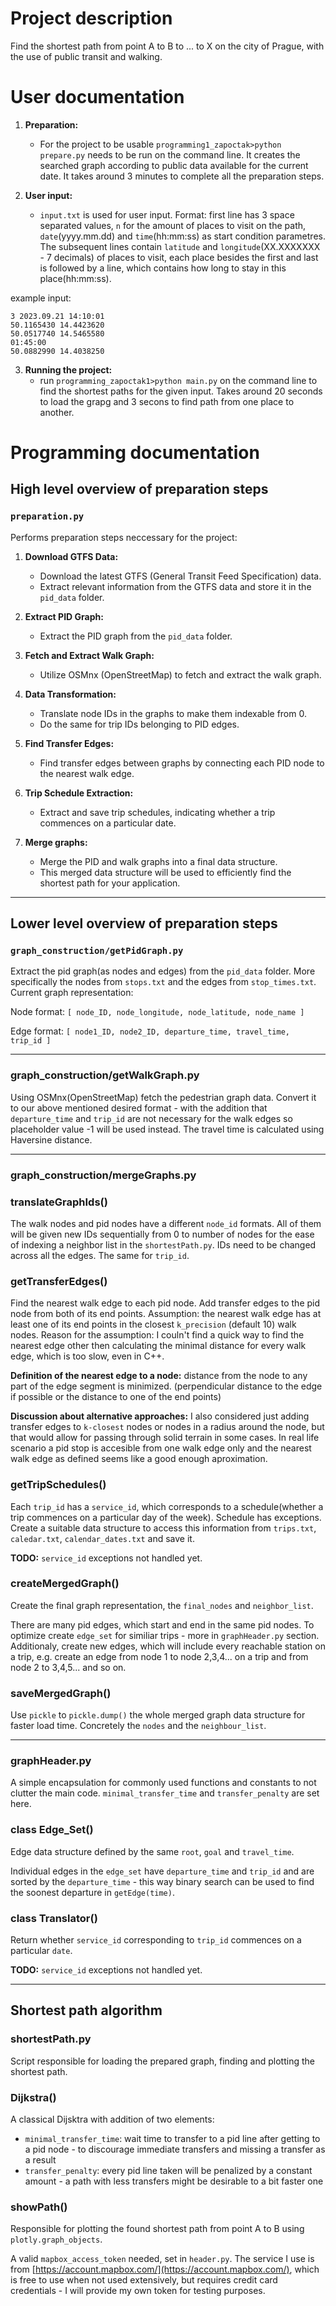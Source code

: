 # Project description

Find the shortest path from point A to B to ... to X on the city of Prague, with the use of public transit and walking.

# User documentation

1. **Preparation:**
   - For the project to be usable `programming1_zapoctak>python prepare.py` needs to be run on the command line. It creates the searched graph according to public data available for the current date. It takes around 3 minutes to complete all the preparation steps. 
     
2. **User input:**
   - `input.txt` is used for user input. Format: first line has 3 space separated values, `n` for the amount of places to visit on the path, `date`(yyyy.mm.dd) and `time`(hh:mm:ss) as start condition parametres. The subsequent lines contain `latitude` and `longitude`(XX.XXXXXXX - 7 decimals) of places to visit, each place besides the first and last is followed by a line, which contains how long to stay in this place(hh:mm:ss).
     
example input:
```
3 2023.09.21 14:10:01
50.1165430 14.4423620
50.0517740 14.5465580
01:45:00
50.0882990 14.4038250
```

3. **Running the project:**
   - run `programming_zapoctak1>python main.py` on the command line to find the shortest paths for the given input. Takes around 20 seconds to load the grapg and 3 secons to find path from one place to another.
   
# Programming documentation

## High level overview of preparation steps 

### `preparation.py`

Performs preparation steps neccessary for the project:

1. **Download GTFS Data:**
   - Download the latest GTFS (General Transit Feed Specification) data.
   - Extract relevant information from the GTFS data and store it in the `pid_data` folder.

2. **Extract PID Graph:**
   - Extract the PID graph from the `pid_data` folder.

3. **Fetch and Extract Walk Graph:**
   - Utilize OSMnx (OpenStreetMap) to fetch and extract the walk graph.

4. **Data Transformation:**
   - Translate node IDs in the graphs to make them indexable from 0.
   - Do the same for trip IDs belonging to PID edges.

5. **Find Transfer Edges:**
   - Find transfer edges between graphs by connecting each PID node to the nearest walk edge.

6. **Trip Schedule Extraction:**
   - Extract and save trip schedules, indicating whether a trip commences on a particular date.

7. **Merge graphs:**
   - Merge the PID and walk graphs into a final data structure.
   - This merged data structure will be used to efficiently find the shortest path for your application.

---

## Lower level overview of preparation steps

### `graph_construction/getPidGraph.py`
Extract the pid graph(as nodes and edges) from the `pid_data` folder. More specifically the nodes from `stops.txt` and the edges from `stop_times.txt`. Current graph representation:

Node format: `[ node_ID, node_longitude, node_latitude, node_name ]`

Edge format: `[ node1_ID, node2_ID, departure_time, travel_time, trip_id ]` 

---

### graph_construction/getWalkGraph.py

Using OSMnx(OpenStreetMap) fetch the pedestrian graph data. Convert it to our above mentioned desired format - with the addition that `departure_time` and `trip_id` are not necessary for the walk edges so placeholder value -1 will be used instead. The travel time is calculated using Haversine distance.

---

### graph_construction/mergeGraphs.py

### translateGraphIds()

The walk nodes and pid nodes have a different `node_id` formats. All of them will be given new IDs sequentially from 0 to number of nodes for the ease of indexing a neighbor list in the `shortestPath.py`. IDs need to be changed across all the edges. The same for `trip_id`.

### getTransferEdges()

Find the nearest walk edge to each pid node. Add transfer edges to the pid node from both of its end points. Assumption: the nearest walk edge has at least one of its end points in the closest `k_precision` (default 10) walk nodes. Reason for the assumption: I couln't find a quick way to find the nearest edge other then calculating the minimal distance for every walk edge, which is too slow, even in C++.

__Definition of the nearest edge to a node:__ distance from the node to any part of the edge segment is minimized. (perpendicular distance to the edge if possible or the distance to one of the end points)

__Discussion about alternative approaches:__ I also considered just adding transfer edges to `k-closest` nodes or nodes in a radius around the node, but that would allow for passing through solid terrain in some cases. In real life scenario a pid stop is accesible from one walk edge only and the nearest walk edge as defined seems like a good enough aproximation. 

### getTripSchedules()

Each `trip_id` has a `service_id`, which corresponds to a schedule(whether a trip commences on a particular day of the week). Schedule has exceptions. Create a suitable data structure to access this information from `trips.txt`, `caledar.txt`, `calendar_dates.txt` and save it.

__TODO:__ `service_id` exceptions not handled yet.

### createMergedGraph()
Create the final graph representation, the `final_nodes` and `neighbor_list`.

There are many pid edges, which start and end in the same pid nodes. To optimize create `edge_set` for similiar trips - more in `graphHeader.py` section. Additionaly, create new edges, which will include every reachable station on a trip, e.g. create an edge from node 1 to node 2,3,4... on a trip and from node 2 to 3,4,5... and so on.

### saveMergedGraph()
Use `pickle` to `pickle.dump()` the whole merged graph data structure for faster load time. Concretely the `nodes` and the `neighbour_list`.

---

### graphHeader.py

A simple encapsulation for commonly used functions and constants to not clutter the main code. `minimal_transfer_time` and `transfer_penalty` are set here.

### class Edge_Set()

Edge data structure defined by the same `root`, `goal` and `travel_time`. 

Individual edges in the `edge_set` have `departure_time` and `trip_id` and are sorted by the `departure_time` - this way binary search can be used to find the soonest departure in `getEdge(time)`.

### class Translator()

Return whether `service_id` corresponding to `trip_id` commences on a particular `date`. 

__TODO:__ `service_id` exceptions not handled yet.

---

## Shortest path algorithm

### shortestPath.py

Script responsible for loading the prepared graph, finding and plotting the shortest path. 

### Dijkstra()

A classical Dijsktra with addition of two elements: 
- `minimal_transfer_time`: wait time to transfer to a pid line after getting to a pid node - to discourage immediate transfers and missing a transfer as a result
- `transfer_penalty`: every pid line taken will be penalized by a constant amount - a path with less transfers might be desirable to a bit faster one

### showPath()

Responsible for plotting the found shortest path from point A to B using `plotly.graph_objects`. 

A valid `mapbox_access_token` needed, set in `header.py`. The service I use is from [https://account.mapbox.com/](https://account.mapbox.com/), which is free to use when not used extensively, but requires credit card credentials - I will provide my own token for testing purposes. 

